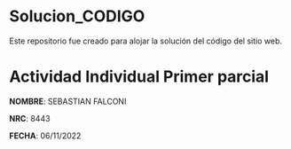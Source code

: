 # Solucion_CODIGO
Este repositorio fue creado para alojar la solución del código del sitio web. 
# Actividad Individual Primer parcial

**NOMBRE**: SEBASTIAN FALCONI

**NRC**: 8443

**FECHA**: 06/11/2022

